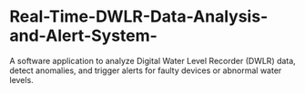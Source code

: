 # Real-Time-DWLR-Data-Analysis-and-Alert-System-
A software application to analyze Digital Water Level Recorder (DWLR) data, detect anomalies, and trigger alerts  for faulty devices or abnormal water levels. 
